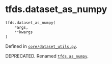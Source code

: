 <div itemscope itemtype="http://developers.google.com/ReferenceObject">
<meta itemprop="name" content="tfds.dataset_as_numpy" />
<meta itemprop="path" content="Stable" />
</div>

# tfds.dataset_as_numpy

``` python
tfds.dataset_as_numpy(
    *args,
    **kwargs
)
```



Defined in [`core/dataset_utils.py`](https://github.com/tensorflow/datasets/tree/master/tensorflow_datasets/core/dataset_utils.py).

DEPRECATED. Renamed <a href="../tfds/as_numpy.md"><code>tfds.as_numpy</code></a>.